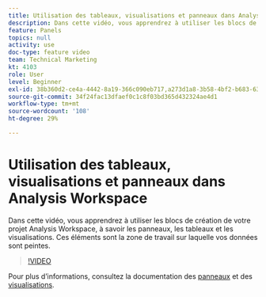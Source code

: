 ```yaml
---
title: Utilisation des tableaux, visualisations et panneaux dans Analysis Workspace
description: Dans cette vidéo, vous apprendrez à utiliser les blocs de création de votre projet Analysis Workspace, à savoir les panneaux, les tableaux et les visualisations. Ces éléments sont la zone de travail sur laquelle vos données sont peintes.
feature: Panels
topics: null
activity: use
doc-type: feature video
team: Technical Marketing
kt: 4103
role: User
level: Beginner
exl-id: 38b360d2-ce4a-4442-8a19-366c090eb717,a273d1a8-3b58-4bf2-b683-638d26a1cc4e
source-git-commit: 34f24fac13dfaef0c1c8f03bd365d432324ae4d1
workflow-type: tm+mt
source-wordcount: '108'
ht-degree: 29%

---
```


# Utilisation des tableaux, visualisations et panneaux dans Analysis Workspace

Dans cette vidéo, vous apprendrez à utiliser les blocs de création de votre projet Analysis Workspace, à savoir les panneaux, les tableaux et les visualisations. Ces éléments sont la zone de travail sur laquelle vos données sont peintes.

>[!VIDEO](https://video.tv.adobe.com/v/30369/?quality=12)

Pour plus d’informations, consultez la documentation des [panneaux](https://experienceleague.adobe.com/docs/analytics/analyze/analysis-workspace/panels/panels.html?lang=fr) et des [visualisations](https://experienceleague.adobe.com/docs/analytics/analyze/analysis-workspace/visualizations/freeform-analysis-visualizations.html?lang=fr).
